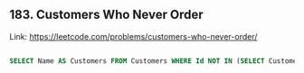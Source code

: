 ## 183. Customers Who Never Order
Link: https://leetcode.com/problems/customers-who-never-order/

```sql

SELECT Name AS Customers FROM Customers WHERE Id NOT IN (SELECT CustomerId FROM Orders);

```